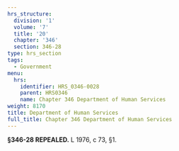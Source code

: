 ```yaml
---
hrs_structure:
  division: '1'
  volume: '7'
  title: '20'
  chapter: '346'
  section: 346-28
type: hrs_section
tags:
  - Government
menu:
  hrs:
    identifier: HRS_0346-0028
    parent: HRS0346
    name: Chapter 346 Department of Human Services
weight: 8170
title: Department of Human Services
full_title: Chapter 346 Department of Human Services
---
```

**§346-28 REPEALED.** L 1976, c 73, §1.